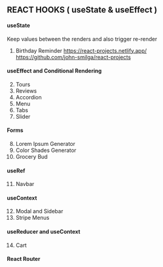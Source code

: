 ## REACT HOOKS ( useState & useEffect )

#### useState
Keep values between the renders and also trigger re-render  

1. Birthday Reminder 
 https://react-projects.netlify.app/ 
 https://github.com/john-smilga/react-projects  

#### useEffect and Conditional Rendering

2. Tours
3. Reviews
4. Accordion
5. Menu
6. Tabs
7. Slider

#### Forms

8. Lorem Ipsum Generator
9. Color Shades Generator
10. Grocery Bud

#### useRef

11. Navbar

#### useContext

12. Modal and Sidebar
13. Stripe Menus

#### useReducer and useContext

14. Cart

#### React Router
